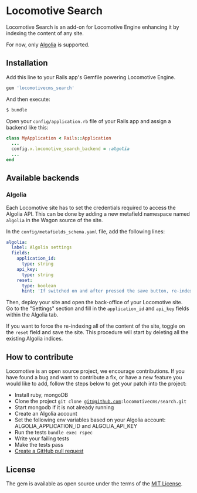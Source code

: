 # Locomotive Search

Locomotive Search is an add-on for Locomotive Engine enhancing it by indexing the content of any site.

For now, only [Algolia](https://www.algolia.com) is supported.

## Installation

Add this line to your Rails app's Gemfile powering Locomotive Engine.

```ruby
gem 'locomotivecms_search'
```

And then execute:
```bash
$ bundle
```

Open your `config/application.rb` file of your Rails app and assign a backend like this:

```ruby
class MyApplication < Rails::Application
  ...
  config.x.locomotive_search_backend = :algolia
  ...
end
```

## Available backends

### Algolia

Each Locomotive site has to set the credentials required to access the Algolia API. This can be done by adding a new metafield namespace named `algolia` in the Wagon source of the site.

In the `config/metafields_schema.yaml` file, add the following lines:

```yaml
algolia:
  label: Algolia settings
  fields:
    application_id:
      type: string
    api_key:
      type: string
    reset:
      type: boolean
      hint: 'If switched on and after pressed the save button, re-index the content of the site '
```

Then, deploy your site and open the back-office of your Locomotive site. Go to the "Settings" section and fill in the `application_id` and `api_key` fields within the Algolia tab.

If you want to force the re-indexing all of the content of the site, toggle on the `reset` field and save the site. This procedure will start by deleting all the existing Algolia indices.

## How to contribute

Locomotive is an open source project, we encourage contributions. If you have found a bug and want to contribute a fix, or have a new feature you would like to add, follow the steps below to get your patch into the project:

- Install ruby, mongoDB
- Clone the project <code>git clone git@github.com:locomotivecms/search.git</code>
- Start mongodb if it is not already running
- Create an Algolia account
- Set the following env variables based on your Algolia account: ALGOLIA_APPLICATION_ID and ALGOLIA_API_KEY
- Run the tests <code>bundle exec rspec</code>
- Write your failing tests
- Make the tests pass
- [Create a GitHub pull request](http://help.github.com/send-pull-requests)

## License
The gem is available as open source under the terms of the [MIT License](https://opensource.org/licenses/MIT).
